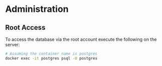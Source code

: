 # Administration

## Root Access

To access the database via the root account execute the following on the server:

```bash
# Assuming the container name is postgres
docker exec -it postgres psql -U postgres
```
